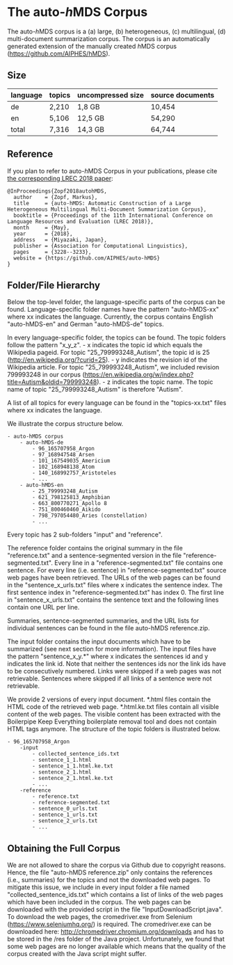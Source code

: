 # The auto-<i>h</i>MDS Corpus
The auto-<i>h</i>MDS corpus is a (a) large, (b) heterogeneous, (c) multilingual, (d) multi-document summarization corpus. The corpus is an automatically generated extension of the manually created <i>h</i>MDS corpus (https://github.com/AIPHES/hMDS).

## Size

| language | topics | uncompressed size | source documents |
| -------- | ------ | ----------------- | ---------------- |
| de       | 2,210  |  1,8 GB           | 10,454           |
| en       | 5,106  |  12,5 GB          | 54,290           |
| total    | 7,316  |  14,3 GB          | 64,744           |

## Reference
If you plan to refer to auto-<i>h</i>MDS Corpus in your publications, please cite [the corresponding LREC 2018 paper](http://www.lrec-conf.org/proceedings/lrec2018/pdf/1018.pdf):

```
@InProceedings{Zopf2018autohMDS,
  author    = {Zopf, Markus},
  title     = {auto-hMDS: Automatic Construction of a Large Heterogeneous Multilingual Multi-Document Summarization Corpus},
  booktitle = {Proceedings of the 11th International Conference on Language Resources and Evaluation (LREC 2018)},
  month     = {May},
  year      = {2018},
  address   = {Miyazaki, Japan},
  publisher = {Association for Computational Linguistics},
  pages     = {3228--3233},
  website = {https://github.com/AIPHES/auto-hMDS}
}
```

## Folder/File Hierarchy
Below the top-level folder, the language-specific parts of the corpus can be found. Language-specific folder names have the pattern "auto-hMDS-xx" where xx indicates the language. Currently, the corpus contains English "auto-hMDS-en" and German "auto-hMDS-de" topics.

In every language-specific folder, the topics can be found. The topic folders follow the pattern "x_y_z". 
	- x indicates the topic id which equals the Wikipedia pageid. For topic "25_799993248_Autism", the topic id is 25 (http://en.wikipedia.org/?curid=25).
	- y indicates the revision id of the Wikipedia article. For topic "25_799993248_Autism", we included revision 799993248 in our corpus (https://en.wikipedia.org/w/index.php?title=Autism&oldid=799993248).
	- z indicates the topic name. The topic name of topic "25_799993248_Autism" is therefore "Autism".

A list of all topics for every language can be found in the "topics-xx.txt" files where xx indicates the language.
	
We illustrate the corpus structure below.
```
- auto-hMDS corpus
	- auto-hMDS-de
		- 96_165707958_Argon
		- 97_168947548_Arsen
		- 101_167549035_Americium
		- 102_168948138_Atom
		- 140_168992757_Aristoteles
		- ...
	- auto-hMDS-en
		- 25_799993248_Autism
		- 621_798125813_Amphibian
		- 663_800770271_Apollo 8
		- 751_800460460_Aikido
		- 798_797054480_Aries (constellation)
		- ...
```
Every topic has 2 sub-folders "input" and "reference".

The reference folder contains the original summary in the file "reference.txt" and a sentence-segmented version in the file "reference-segmented.txt". Every line in a "reference-segmented.txt" file contains one sentence. For every line (i.e. sentence) in "reference-segmented.txt" source web pages have been retrieved. The URLs of the web pages can be found in the "sentence_x_urls.txt" files where x indicates the sentence index. The first sentence index in "reference-segmented.txt" has index 0. The first line in "sentence_x_urls.txt" contains the sentence text and the following lines contain one URL per line. 

Summaries, sentence-segmented summaries, and the URL lists for individual sentences can be found in the file auto-hMDS reference.zip.

The input folder contains the input documents which have to be summarized (see next section for more information). The input files have the pattern "sentence_x_y.*" where x indicates the sentences id and y indicates the link id. Note that neither the sentences ids nor the link ids have to be consecutively numbered. Links were skipped if a web pages was not retrievable. Sentences where skipped if all links of a sentence were not retrievable.

We provide 2 versions of every input document. *.html files contain the HTML code of the retrieved web page. *.html.ke.txt files contain all visible content of the web pages. The visible content has been extracted with the Boilerpipe Keep Everything boilerplate removal tool and does not contain HTML tags anymore. The structure of the topic folders is illustrated below.

```
- 96_165707958_Argon
	-input
		- collected_sentence_ids.txt
		- sentence_1_1.html
		- sentence_1_1.html.ke.txt
		- sentence_2_1.html
		- sentence_2_1.html.ke.txt
		- ...
	-reference
		- reference.txt
		- reference-segmented.txt
		- sentence_0_urls.txt
		- sentence_1_urls.txt
		- sentence_2_urls.txt
		- ...
```

## Obtaining the Full Corpus
We are not allowed to share the corpus via Github due to copyright reasons. Hence, the file "auto-hMDS reference.zip" only contains the references (i.e., summaries) for the topics and not the downloaded web pages. To mitigate this issue, we include in every input folder a file named "collected_sentence_ids.txt" which contains a list of links of the web pages which have been included in the corpus. The web pages can be downloaded with the provided script in the file "InputDownloadScript.java". To download the web pages, the cromedriver.exe from Selenium (https://www.seleniumhq.org/) is required. The cromedriver.exe can be downloaded here: http://chromedriver.chromium.org/downloads and has to be stored in the /res folder of the Java project. Unfortunately, we found that some web pages are no longer available which means that the quality of the corpus created with the Java script might suffer.
